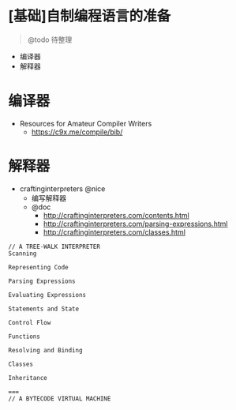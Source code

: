 # [基础]自制编程语言的准备

> @todo 待整理

- 编译器
- 解释器

# 编译器

- Resources for Amateur Compiler Writers
  - https://c9x.me/compile/bib/

# 解释器

- craftinginterpreters @nice
  - 编写解释器
  - @doc
    - http://craftinginterpreters.com/contents.html
    - http://craftinginterpreters.com/parsing-expressions.html
    - http://craftinginterpreters.com/classes.html

```
// A TREE-WALK INTERPRETER
Scanning

Representing Code

Parsing Expressions

Evaluating Expressions

Statements and State

Control Flow

Functions

Resolving and Binding

Classes

Inheritance

===
// A BYTECODE VIRTUAL MACHINE

```

